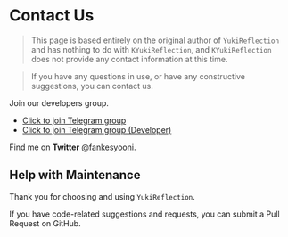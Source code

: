 # Contact Us

> This page is based entirely on the original author of `YukiReflection` and has nothing to do with `KYukiReflection`, and `KYukiReflection` does not provide any contact information at this time.

> If you have any questions in use, or have any constructive suggestions, you can contact us.

Join our developers group.

- [Click to join Telegram group](https://t.me/YukiReflection)
- [Click to join Telegram group (Developer)](https://t.me/HighCapable_Dev)

Find me on **Twitter** [@fankesyooni](https://twitter.com/fankesyooni).

## Help with Maintenance

Thank you for choosing and using `YukiReflection`.

If you have code-related suggestions and requests, you can submit a Pull Request on GitHub.